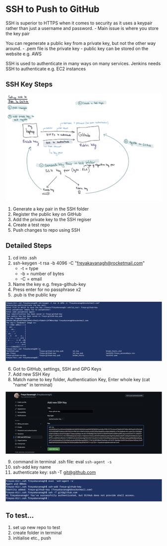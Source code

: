 # SSH to Push to GitHub

SSH is superior to HTTPS when it comes to security as it uses a keypair rather than just a username and password.
    - Main issue is where you store the key pair


You can regenerate a public key from a private key, but not the other way around.
    - .pem file is the private key
    - public key can be stored on the website e.g. AWS

SSH is used to authenticate in many ways on many services. Jenkins needs SSH to authenticate e.g. EC2 instances


## SSH Key Steps

![](../ReadMeImages/shhsetupdiagram.jpeg)

1. Generate a key pair in the SSH folder
2. Register the public key on GitHub
3. Add the private key to the SSH regiser
4. Create a test repo
5. Push changes to repo using SSH

## Detailed Steps

1. cd into .ssh
2. ssh-keygen -t rsa -b 4096 -C "freyakavanagh@rocketmail.com"
   - -t = type
   - -b = number of bytes
   - -C = email
3. Name the key e.g. freya-github-key
4. Press enter for no passphrase x2
5. .pub is the public key
   
  ![](../ReadMeImages/creatingkey.png) 

6. Got to GitHub, settings, SSH and GPG Keys
7. Add new SSH Key
8. Match name to key folder, Authentication Key, Enter whole key (cat "name" in terminal)

![](../ReadMeImages/addingkey.png)

9.  command in terminal .ssh file: eval `ssh-agent -s`
10. ssh-add key name
11. authenticate key: ssh -T git@github.com 

![](../ReadMeImages/authenticatekeyongithub.png)


## To test...

1. set up new repo to test
2. create folder in terminal
3. initialise etc., push
